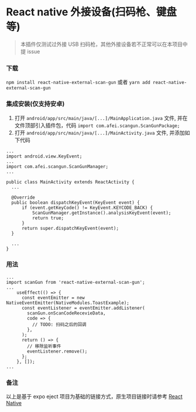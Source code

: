 # React native 外接设备(扫码枪、键盘等)

> 本插件仅测试过外接 USB 扫码枪，其他外接设备若不正常可以在本项目中提 issue

### 下载

`npm install react-native-external-scan-gun`
或者
`yarn add react-native-external-scan-gun`

### 集成安装(仅支持安卓)

  1. 打开 `android/app/src/main/java/[...]/MainApplication.java` 文件, 并在文件顶部引入插件包，代码 `import com.afei.scangun.ScanGunPackage;`
  2. 打开 `android/app/src/main/java/[...]/MainActivity.java`  文件, 并添加如下代码
  ```
  ...
  import android.view.KeyEvent;
  ...
  import com.afei.scangun.ScanGunManager;
  ...

  public class MainActivity extends ReactActivity {
    ...

    @Override
    public boolean dispatchKeyEvent(KeyEvent event) {
        if (event.getKeyCode() != KeyEvent.KEYCODE_BACK) {
            ScanGunManager.getInstance().analysisKeyEvent(event);
            return true;
        }
        return super.dispatchKeyEvent(event);
    }

    ...
  }
  ```

### 用法

```
...
import scanGun from 'react-native-external-scan-gun';
...
    useEffect(() => {
      const eventEmitter = new NativeEventEmitter(NativeModules.ToastExample);
      const eventListener = eventEmitter.addListener(
        scanGun.onScanCodeRecevieData,
        code => {
          // TODO: 扫码之后的回调
        },
      );
      return () => {
        // 移除监听事件
        eventListener.remove();
      };
    }, []);
...
```

### 备注

以上是基于 expo eject 项目为基础的链接方式，原生项目链接时请参考 [React Native](https://reactnative.dev/blog/2019/07/03/version-60#native-modules-are-now-autolinked)